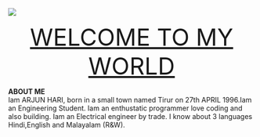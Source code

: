 <img src="http://www.freepngimg.com/download/networking/1-2-networking-free-download-png.png">

<p align= "center"> <font size="+5">
  <u>WELCOME TO MY WORLD</u>
</font></p> 
<b>ABOUT ME</b><br>
  Iam ARJUN HARI, born in a small town named Tirur on 27th APRIL 1996.Iam an Engineering Student. Iam an enthustatic programmer love coding and also building. Iam an Electrical engineer by trade. I know about 3 languages Hindi,English and Malayalam (R&W).
